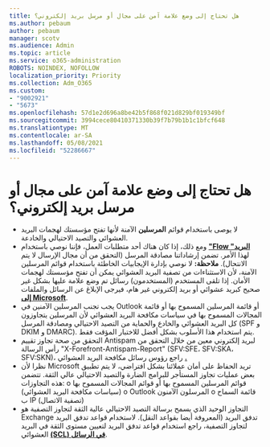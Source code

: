 ```yaml
---
title: هل تحتاج إلى وضع علامة آمن على مجال أو مرسل بريد إلكتروني؟
ms.author: pebaum
author: pebaum
manager: scotv
ms.audience: Admin
ms.topic: article
ms.service: o365-administration
ROBOTS: NOINDEX, NOFOLLOW
localization_priority: Priority
ms.collection: Adm_O365
ms.custom:
- "9002921"
- "5673"
ms.openlocfilehash: 57d1e2d696a8be42b5f868f021d829bf019349bf
ms.sourcegitcommit: 3994cece80410371330b39f7b79b1b1c1bfcf648
ms.translationtype: MT
ms.contentlocale: ar-SA
ms.lasthandoff: 05/08/2021
ms.locfileid: "52286667"
---
```

# <a name="need-to-mark-a-domain-or-email-sender-safe"></a>هل تحتاج إلى وضع علامة آمن على مجال أو مرسل بريد إلكتروني؟

- لا يوصى باستخدام قوائم **المرسلين** الآمنة لأنها تفتح مؤسستك لهجمات البريد العشوائي والتصيد الاحتيالي والخادعة.
- ومع ذلك، إذا كان هناك  أحد متطلبات العمل، فإننا نوصي باستخدام **["Flow البريد"](https://docs.microsoft.com/microsoft-365/security/office-365-security/create-safe-sender-lists-in-office-365?view=o365-worldwide#recommended-use-mail-flow-rules)** لهذا الأمر. تضمن إرشاداتنا مصادقة المرسل (التحقق من أن مجال الإرسال لا يتم الانتحال). **ملاحظة:** لا نوصي بإدارة الإيجابيات الخاطئة باستخدام قوائم المرسلين الآمنة، لأن الاستثناءات من تصفية البريد العشوائي يمكن أن تفتح مؤسستك لهجمات الأمان. إذا تلقى المستخدم (المستخدمون) رسائل تم وضع علامة عليها بشكل غير صحيح كبريد عشوائي أو بريد إلكتروني غير هام، فيرجى الإبلاغ عن الرسائل والملفات **[إلى Microsoft](https://protection.office.com/reportsubmission)**.
- يجب تجنب المرسلين الآمنين في Outlook أو قائمة المرسلين المسموح بها أو  قائمة المجالات المسموح بها في سياسات مكافحة البريد العشوائي لأن المرسلين يتجاوزون كل البريد العشوائي والخادع والحماية من التصيد الاحتيالي ومصادقة المرسل (SPF و DKIM و DMARC). يتم استخدام هذا الأسلوب بشكل أفضل للاختبار المؤقت فقط.
- التحقق من صحة تجاوز تقييم Antispam لبريد إلكتروني معين من خلال التحقق من رأس الرسالة "X-Forefront-Antispam-Report" (SFV:SFE، SFV:SKA، SFV:SKN)، راجع رؤوس رسائل مكافحة البريد العشوائي **[.](https://docs.microsoft.com/microsoft-365/security/office-365-security/anti-spam-message-headers)**
- نظرا لأن Microsoft تريد [](https://docs.microsoft.com/microsoft-365/security/office-365-security/secure-by-default#exceptions)الحفاظ على أمان عملائنا بشكل افتراضي، لا يتم تطبيق بعض عمليات تجاوز المستأجر للبرامج الضارة والتصيد الاحتيالي عالي الثقة. تتضمن هذه التجاوزات: o قوائم المرسلين المسموح بها أو قوائم المجالات المسموح بها (سياسات مكافحة البريد العشوائي) o Outlook المرسلون الآمنون o قائمة السماح ب IP (تصفية الاتصال) 
- التجاوز الوحيد الذي يسمح برسالة التصيد الاحتيالي عالية الثقة لتجاوز التصفية هو Exchange تدفق البريد (المعروفة أيضا بقواعد النقل). لاستخدام قواعد تدفق البريد لتجاوز التصفية، راجع استخدام قواعد تدفق البريد لتعيين مستوى الثقة في البريد العشوائي **[(SCL) في الرسائل](https://docs.microsoft.com/microsoft-365/security/office-365-security/use-mail-flow-rules-to-set-the-spam-confidence-level-scl-in-messages)**.